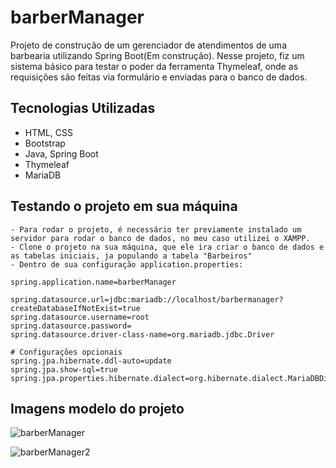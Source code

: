 # barberManager

Projeto de construção de um gerenciador de atendimentos de uma barbearia utilizando Spring Boot(Em construção). 
Nesse projeto, fiz um sistema básico para testar o poder da ferramenta Thymeleaf, onde as requisições são feitas via formulário e enviadas para o banco de dados.

## Tecnologias Utilizadas
* HTML, CSS
* Bootstrap
* Java, Spring Boot
* Thymeleaf
* MariaDB

## Testando o projeto em sua máquina
```
- Para rodar o projeto, é necessário ter previamente instalado um servidor para rodar o banco de dados, no meu caso utilizei o XAMPP.
- Clone o projeto na sua máquina, que ele ira criar o banco de dados e as tabelas iniciais, ja populando a tabela "Barbeiros"
- Dentro de sua configuração application.properties:

spring.application.name=barberManager

spring.datasource.url=jdbc:mariadb://localhost/barbermanager?createDatabaseIfNotExist=true
spring.datasource.username=root
spring.datasource.password=
spring.datasource.driver-class-name=org.mariadb.jdbc.Driver

# Configurações opcionais
spring.jpa.hibernate.ddl-auto=update
spring.jpa.show-sql=true
spring.jpa.properties.hibernate.dialect=org.hibernate.dialect.MariaDBDialect

```

## Imagens modelo do projeto

![barberManager](https://github.com/user-attachments/assets/2616c10a-5c8f-43f2-a83b-00952f84ae18)

![barberManager2](https://github.com/user-attachments/assets/4c3dd3ed-d2e2-4c39-8f01-e4f6be5a5bbc)
